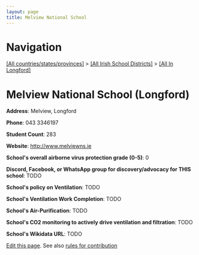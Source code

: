 ```yaml
---
layout: page
title: Melview National School
---
```

# Navigation

[[All countries/states/provinces]](../../..) > [[All Irish School Districts]](../..) > [[All In Longford]](..)

# Melview National School (Longford)

**Address**: Melview, Longford

**Phone**: 043 3346197

**Student Count**: 283

**Website**: <http://www.melviewns.ie>

**School's overall airborne virus protection grade (0-5)**: 0

**Discord, Facebook, or WhatsApp group for discovery/advocacy for THIS school**: TODO

**School's policy on Ventilation**: TODO

**School's Ventilation Work Completion**: TODO

**School's Air-Purification**: TODO

**School's CO2 monitoring to actively drive ventilation and filtration**: TODO

**School's Wikidata URL**: TODO


[Edit this page](https://github.com/ventilate-schools/Ireland/edit/main/./Longford/Melview_National_School.md). See also [rules for contribution](../../../contribution-rules/)